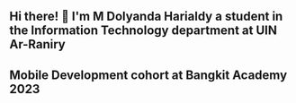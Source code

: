 ## Hi there! 👋 I'm M Dolyanda Harialdy a student in the Information Technology department at UIN Ar-Raniry
## Mobile Development cohort at Bangkit Academy 2023
